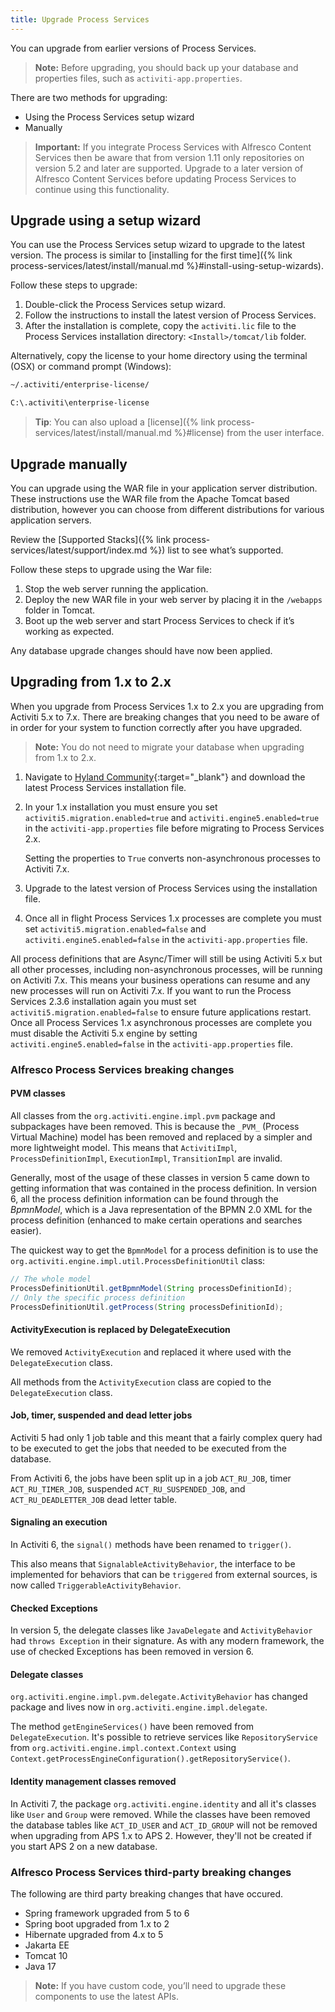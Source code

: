 ```yaml
---
title: Upgrade Process Services
---
```


You can upgrade from earlier versions of Process Services.

> **Note:** Before upgrading, you should back up your database and properties files, such as `activiti-app.properties`.

There are two methods for upgrading:

* Using the Process Services setup wizard
* Manually

> **Important:** If you integrate Process Services with Alfresco Content Services then be aware that from version 1.11 only repositories on version 5.2 and later are supported. Upgrade to a later version of Alfresco Content Services before updating Process Services to continue using this functionality.

## Upgrade using a setup wizard

You can use the Process Services setup wizard to upgrade to the latest version. The process is similar to [installing for the first time]({% link process-services/latest/install/manual.md %}#install-using-setup-wizards).

Follow these steps to upgrade:

1. Double-click the Process Services setup wizard.
2. Follow the instructions to install the latest version of Process Services.
3. After the installation is complete, copy the `activiti.lic` file to the Process Services installation directory: `<Install>/tomcat/lib` folder.

Alternatively, copy the license to your home directory using the terminal (OSX) or command prompt (Windows):

```bash
~/.activiti/enterprise-license/
```

```bash
C:\.activiti\enterprise-license
```

>**Tip**: You can also upload a [license]({% link process-services/latest/install/manual.md %}#license) from the user interface.

## Upgrade manually

You can upgrade using the WAR file in your application server distribution. These instructions use the WAR file from the Apache Tomcat based distribution, however you can choose from different distributions for various application servers.

Review the [Supported Stacks]({% link process-services/latest/support/index.md %}) list to see what’s supported.

Follow these steps to upgrade using the War file:

1. Stop the web server running the application.
2. Deploy the new WAR file in your web server by placing it in the `/webapps` folder in Tomcat.
3. Boot up the web server and start Process Services to check if it’s working as expected.

Any database upgrade changes should have now been applied.

## Upgrading from 1.x to 2.x

When you upgrade from Process Services 1.x to 2.x you are upgrading from Activiti 5.x to 7.x. There are breaking changes that you need to be aware of in order for your system to function correctly after you have upgraded.

> **Note:** You do not need to migrate your database when upgrading from 1.x to 2.x.

1. Navigate to [Hyland Community](https://community.hyland.com/){:target="_blank"} and download the latest Process Services installation file.  

2. In your 1.x installation you must ensure you set `activiti5.migration.enabled=true` and `activiti.engine5.enabled=true` in the `activiti-app.properties` file before migrating to Process Services 2.x.

    Setting the properties to `True` converts non-asynchronous processes to Activiti 7.x.

3. Upgrade to the latest version of Process Services using the installation file.

4. Once all in flight Process Services 1.x processes are complete you must set `activiti5.migration.enabled=false` and `activiti.engine5.enabled=false` in the `activiti-app.properties` file.

All process definitions that are Async/Timer will still be using Activiti 5.x but all other processes, including non-asynchronous processes, will be running on Activiti 7.x. This means your business operations can resume and any new processes will run on Activiti 7.x.
If you want to run the Process Services 2.3.6 installation again you must set `activiti5.migration.enabled=false` to ensure future applications restart.
Once all Process Services 1.x asynchronous processes are complete you must disable the Activiti 5.x engine by setting `activiti.engine5.enabled=false` in the `activiti-app.properties` file.

### Alfresco Process Services breaking changes

#### PVM classes

All classes from the `org.activiti.engine.impl.pvm` package and subpackages have been removed. This is because the `_PVM_` (Process Virtual Machine) model has been removed and replaced by a simpler and more lightweight model.
This means that `ActivitiImpl`, `ProcessDefinitionImpl`, `ExecutionImpl`, `TransitionImpl` are invalid.

Generally, most of the usage of these classes in version 5 came down to getting information that was contained in the process definition. In version 6, all the process definition information can be found through the _BpmnModel_, which is a Java representation of the BPMN 2.0 XML for the process definition (enhanced to make certain operations and searches easier).

The quickest way to get the `BpmnModel` for a process definition is to use the `org.activiti.engine.impl.util.ProcessDefinitionUtil` class:

```java
// The whole model
ProcessDefinitionUtil.getBpmnModel(String processDefinitionId);
// Only the specific process definition
ProcessDefinitionUtil.getProcess(String processDefinitionId);
```

#### ActivityExecution is replaced by DelegateExecution

We removed `ActivityExecution` and replaced it where used with the `DelegateExecution` class.

All methods from the `ActivityExecution` class are copied to the `DelegateExecution` class.

#### Job, timer, suspended and dead letter jobs

Activiti 5 had only 1 job table and this meant that a fairly complex query had to be executed to get the jobs that needed to be executed from the database.

From Activiti 6, the jobs have been split up in a job `ACT_RU_JOB`, timer `ACT_RU_TIMER_JOB`, suspended `ACT_RU_SUSPENDED_JOB`, and `ACT_RU_DEADLETTER_JOB` dead letter table.

#### Signaling an execution

In Activiti 6, the `signal()` methods have been renamed to `trigger()`.

This also means that `SignalableActivityBehavior`, the interface to be implemented for behaviors that can be `triggered` from external sources, is now called `TriggerableActivityBehavior`.

#### Checked Exceptions

In version 5, the delegate classes like `JavaDelegate` and `ActivityBehavior` had `throws Exception` in their signature. As with any modern framework, the use of checked Exceptions has been removed in version 6.

#### Delegate classes

`org.activiti.engine.impl.pvm.delegate.ActivityBehavior` has changed package and lives now in `org.activiti.engine.impl.delegate`.

The method `getEngineServices()` have been removed from `DelegateExecution`. It's possible to retrieve services like `RepositoryService` from `org.activiti.engine.impl.context.Context` using `Context.getProcessEngineConfiguration().getRepositoryService()`.

#### Identity management classes removed
In Activiti 7, the package `org.activiti.engine.identity` and all it's classes like `User` and `Group` were removed. While the classes have been removed the database tables like `ACT_ID_USER` and `ACT_ID_GROUP` will not be removed when upgrading from APS 1.x to APS 2. However, they'll not be created if you start APS 2 on a new database.

### Alfresco Process Services third-party breaking changes

The following are third party breaking changes that have occured.

* Spring framework upgraded from 5 to 6
* Spring boot upgraded from 1.x to 2
* Hibernate upgraded from 4.x to 5
* Jakarta EE
* Tomcat 10
* Java 17

> **Note:** If you have custom code, you’ll need to upgrade these components to use the latest APIs.
